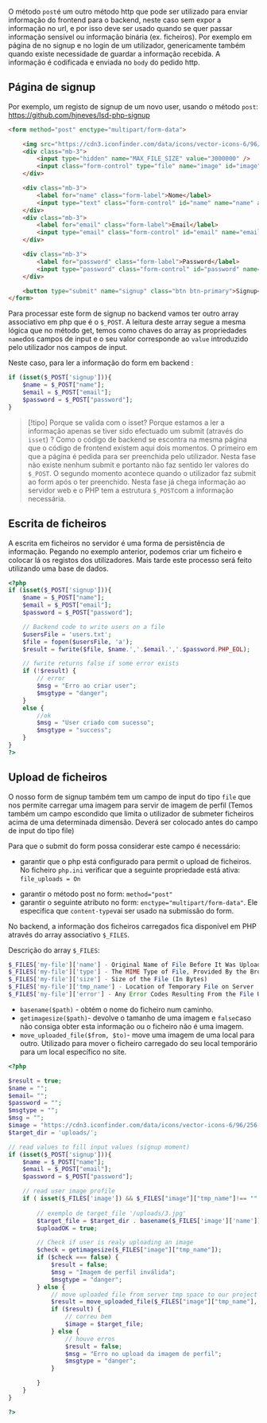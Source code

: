 O método `post`é um outro método http que pode ser utilizado para enviar informação do frontend para o backend, neste caso sem expor a informação no url,  e por isso deve ser usado quando se quer passar informação sensível ou informação binária (ex. ficheiros). Por exemplo em página de no signup e no login de um utilizador, genericamente também quando existe necessidade de guardar a informação recebida.
A informação é codificada e enviada no `body` do pedido http.

## Página de signup

Por exemplo, um registo de signup de um novo user, usando o método `post`:
https://github.com/hjneves/lsd-php-signup

```html
<form method="post" enctype="multipart/form-data">

	<img src="https://cdn3.iconfinder.com/data/icons/vector-icons-6/96/256-512.png" class="img-thumbnail w-25" alt="...">
	<div class="mb-3">
		<input type="hidden" name="MAX_FILE_SIZE" value="3000000" />
		<input class="form-control" type="file" name="image" id="image">
	</div>

	<div class="mb-3">
		<label for="name" class="form-label">Nome</label>
		<input type="text" class="form-control" id="name" name="name" aria-describedby="nameHelp" value="">
	</div>
	<div class="mb-3">
		<label for="email" class="form-label">Email</label>
		<input type="email" class="form-control" id="email" name="email" aria-describedby="emailHelp" value="">
	</div>

	<div class="mb-3">
		<label for="password" class="form-label">Password</label>
		<input type="password" class="form-control" id="password" name="password" aria-describedby="passwordHelp">
	</div>

	<button type="submit" name="signup" class="btn btn-primary">Signup</button>
</form>
```

Para processar este form de signup no backend vamos ter outro array associativo em php que é o `$_POST`. A leitura deste array segue a mesma lógica que no método get, temos como chaves do array as propriedades `name`dos campos de input e o seu valor corresponde ao `value` introduzido pelo utilizador nos campos de input.

Neste caso, para ler a informação do form em backend :
```php
if (isset($_POST['signup'])){
	$name = $_POST["name"];
	$email = $_POST["email"];
	$password = $_POST["password"];
}
```

>[!tipo] Porque se valida com o isset?
> Porque estamos a ler a informação apenas se tiver sido efectuado um submit (através do `isset`) ? Como o código de backend se escontra na mesma página que o código de frontend existem aqui dois momentos. O primeiro em que a página é pedida para ser preenchida pelo utilizador. Nesta fase não existe nenhum submit e portanto não faz sentido ler valores do `$_POST`. O segundo momento acontece quando o utilizador faz submit ao form após o ter preenchido. Nesta fase já chega informação ao servidor web e o PHP tem a estrutura `$_POST`com a informação necessária.

## Escrita de ficheiros

A escrita em ficheiros no servidor é uma forma de persistência de informação. Pegando no exemplo anterior, podemos criar um ficheiro e colocar lá os registos dos utilizadores. Mais tarde este processo será feito utilizando uma base de dados.

```php
<?php 
if (isset($_POST['signup'])){
	$name = $_POST["name"];
	$email = $_POST["email"];
	$password = $_POST["password"];

	// Backend code to write users on a file
    $usersFile = 'users.txt';
    $file = fopen($usersFile, 'a');
    $result = fwrite($file, $name.','.$email.','.$password.PHP_EOL);

    // fwrite returns false if some error exists
    if (!$result) {
        // error
        $msg = "Erro ao criar user";
        $msgtype = "danger";
    }
    else {
        //ok
        $msg = "User criado com sucesso";
        $msgtype = "success";
    }
}
?>

```


## Upload de ficheiros

O nosso form de signup também tem um campo de input do tipo `file` que nos permite carregar uma imagem para servir de imagem de perfil (Temos também um campo escondido que limita o utilizador de submeter ficheiros acima de uma determinada dimensão. Deverá ser colocado antes do campo de input do tipo file)

Para que o submit do form possa considerar este campo é necessário:
- garantir que o php está configurado para permit o upload de ficheiros. No ficheiro `php.ini` verificar que a seguinte propriedade está ativa: `file_uploads = On`
* garantir o método post no form: `method="post"`
* garantir o seguinte atributo no form: `enctype="multipart/form-data"`. Ele especifica que `content-type`vai ser usado na submissão do form.

No backend, a informação dos ficheiros carregados fica disponível em PHP através do array associativo `$_FILES`.

Descrição do array `$_FILES`:
```php 
$_FILES['my-file']['name'] - Original Name of File Before It Was Uploaded
$_FILES['my-file']['type'] - The MIME Type of File, Provided By the Browser
$_FILES['my-file']['size'] - Size of the File (In Bytes)
$_FILES['my-file']['tmp_name'] - Location of Temporary File on Server
$_FILES['my-file']['error'] - Any Error Codes Resulting From the File Upload
```

* `basename($path)` - obtém o nome do ficheiro num caminho.
* `getimagesize($path)`- devolve o tamanho de uma imagem e `false`caso não consiga obter esta informação ou o ficheiro não é uma imagem.
* `move_uploaded_file($from, $to)`- move uma imagem de uma local para outro. Utilizado para mover o ficheiro carregado do seu local temporário para um local específico no site.

```php
<?php

$result = true;
$name = "";
$email= "";
$password = "";
$msgtype = "";
$msg = "";
$image = "https://cdn3.iconfinder.com/data/icons/vector-icons-6/96/256-512.png";
$target_dir = 'uploads/';

// read values to fill input values (signup moment)
if (isset($_POST['signup'])){
    $name = $_POST["name"];
    $email = $_POST["email"];
    $password = $_POST["password"];

    // read user image profile
    if ( isset($_FILES['image']) && $_FILES["image"]["tmp_name"]!== "" ){
        
        // exemplo de target_file '/uploads/3.jpg'
        $target_file = $target_dir . basename($_FILES['image']['name']);
        $uploadOK = true;

        // Check if user is realy uploading an image
        $check = getimagesize($_FILES["image"]["tmp_name"]);
        if ($check === false) {
            $result = false;
            $msg = "Imagem de perfil inválida";
            $msgtype = "danger";
        } else {
            // move uploaded file from server tmp space to our project directory
            $result = move_uploaded_file($_FILES["image"]["tmp_name"], $target_file);
            if ($result) {
                // correu bem
                $image = $target_file;
            } else {
                // houve erros
                $result = false;
                $msg = "Erro no upload da imagem de perfil";
                $msgtype = "danger";
            }

        }
    }
}

?>
```

